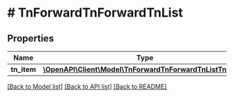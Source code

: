 # # TnForwardTnForwardTnList

## Properties

Name | Type | Description | Notes
------------ | ------------- | ------------- | -------------
**tn_item** | [**\OpenAPI\Client\Model\TnForwardTnForwardTnListTnItem[]**](TnForwardTnForwardTnListTnItem.md) |  | [optional]

[[Back to Model list]](../../README.md#models) [[Back to API list]](../../README.md#endpoints) [[Back to README]](../../README.md)
